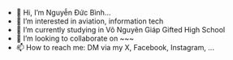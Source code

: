 - 👋 Hi, I’m Nguyễn Đức Bình...
- 👀 I’m interested in aviation, information tech
- 🌱 I’m currently studying in Võ Nguyên Giáp Gifted High School
- 💞️ I’m looking to collaborate on ~~~
- 📫 How to reach me: DM via my X, Facebook, Instagram, ...


<!---
blogbinh/blogbinh is a ✨ special ✨ repository because its `README.md` (this file) appears on your GitHub profile.
You can click the Preview link to take a look at your changes.
--->
